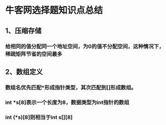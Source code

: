 # 牛客网选择题知识点总结

## 1、压缩存储

### 给相同的值分配同一个地址空间，为0的值不分配空间，这种情况下，稀疏矩阵节省的空间最多

## 2、数组定义

### 数组名优先匹配*形成指针类型，其次匹配到[]形成数组。

### int *s[8]表示一个长度为8，数据类型为int指针的数组

### int (*s)[8]则相当于int s[]\[8]
